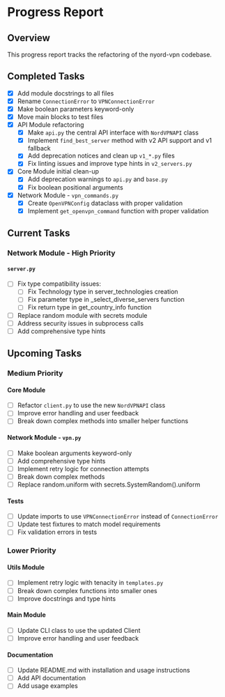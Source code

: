 # Progress Report

## Overview
This progress report tracks the refactoring of the nyord-vpn codebase.

## Completed Tasks

- [x] Add module docstrings to all files
- [x] Rename `ConnectionError` to `VPNConnectionError`
- [x] Make boolean parameters keyword-only
- [x] Move main blocks to test files
- [x] API Module refactoring
  - [x] Make `api.py` the central API interface with `NordVPNAPI` class
  - [x] Implement `find_best_server` method with v2 API support and v1 fallback
  - [x] Add deprecation notices and clean up `v1_*.py` files
  - [x] Fix linting issues and improve type hints in `v2_servers.py`
- [x] Core Module initial clean-up
  - [x] Add deprecation warnings to `api.py` and `base.py`
  - [x] Fix boolean positional arguments
- [x] Network Module - `vpn_commands.py`
  - [x] Create `OpenVPNConfig` dataclass with proper validation
  - [x] Implement `get_openvpn_command` function with proper validation

## Current Tasks

### Network Module - High Priority

#### `server.py`
- [ ] Fix type compatibility issues:
  - [ ] Fix Technology type in server_technologies creation
  - [ ] Fix parameter type in _select_diverse_servers function
  - [ ] Fix return type in get_country_info function
- [ ] Replace random module with secrets module
- [ ] Address security issues in subprocess calls
- [ ] Add comprehensive type hints

## Upcoming Tasks

### Medium Priority

#### Core Module
- [ ] Refactor `client.py` to use the new `NordVPNAPI` class
- [ ] Improve error handling and user feedback
- [ ] Break down complex methods into smaller helper functions

#### Network Module - `vpn.py`
- [ ] Make boolean arguments keyword-only
- [ ] Add comprehensive type hints
- [ ] Implement retry logic for connection attempts
- [ ] Break down complex methods
- [ ] Replace random.uniform with secrets.SystemRandom().uniform

#### Tests
- [ ] Update imports to use `VPNConnectionError` instead of `ConnectionError`
- [ ] Update test fixtures to match model requirements
- [ ] Fix validation errors in tests

### Lower Priority

#### Utils Module
- [ ] Implement retry logic with tenacity in `templates.py`
- [ ] Break down complex functions into smaller ones
- [ ] Improve docstrings and type hints

#### Main Module
- [ ] Update CLI class to use the updated Client
- [ ] Improve error handling and user feedback

#### Documentation
- [ ] Update README.md with installation and usage instructions
- [ ] Add API documentation
- [ ] Add usage examples